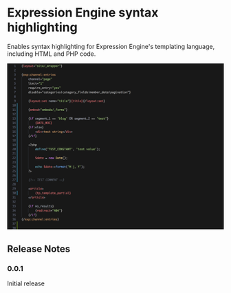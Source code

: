 # Expression Engine syntax highlighting

Enables syntax highlighting for Expression Engine's templating language, including HTML and PHP code.

![feature X](./example.png)

## Release Notes

### 0.0.1

Initial release